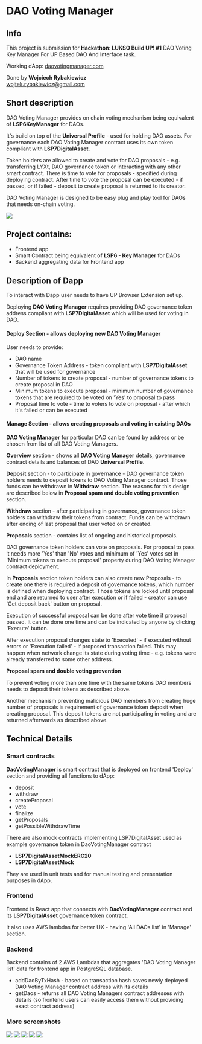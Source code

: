 # DAO Voting Manager

## Info

This project is submission for **Hackathon: LUKSO Build UP! #1** DAO Voting Key Manager For UP Based DAO And Interface
task.

Working dApp:  [daovotingmanager.com](https://www.daovotingmanager.com/)

Done by **Wojciech Rybakiewicz** \
wojtek.rybakiewicz@gmail.com

## Short description

DAO Voting Manager provides on chain voting mechanism being equivalent of **LSP6KeyManager** for DAOs.

It's build on top of the **Universal Profile** - used for holding DAO assets. For governance each DAO Voting Manager
contract uses its own token compliant with **LSP7DigitalAsset**.

Token holders are allowed to create and vote for DAO proposals - e.g. transferring LYXt, DAO governance token or
interacting with any other smart contract. There is time to vote for proposals - specified during deploying contract.
After time to vote the proposal can be executed - if passed, or if failed - deposit to create proposal is returned to
its creator.

DAO Voting Manager is designed to be easy plug and play tool for DAOs that needs on-chain voting.

![](assets/screenshot.png?raw=true)

## Project contains:

- Frontend app
- Smart Contract being equivalent of **LSP6 - Key Manager** for DAOs
- Backend aggregating data for Frontend app

## Description of Dapp

To interact with Dapp user needs to have UP Browser Extension set up.

Deploying **DAO Voting Manager** requires providing DAO governance token address compliant with **LSP7DigitalAsset**
which will be used for voting in DAO.

#### Deploy Section - allows deploying new DAO Voting Manager

User needs to provide:

- DAO name
- Governance Token Address - token compliant with **LSP7DigitalAsset** that will be used for governance
- Number of tokens to create proposal - number of governance tokens to create proposal in DAO
- Minimum tokens to execute proposal - minimum number of governance tokens that are required to be voted on 'Yes' to
  proposal to pass
- Proposal time to vote - time to voters to vote on proposal - after which it's failed or can be executed

#### Manage Section - allows creating proposals and voting in existing DAOs

**DAO Voting Manager** for particular DAO can be found by address or be chosen from list of all DAO Voting Managers.

**Overview** section - shows all **DAO Voting Manager** details, governance contract details and balances of DAO **Universal Profile**.

**Deposit** section - to participate in governance - DAO governance token holders needs to deposit tokens to DAO Voting
Manager contract. Those funds can be withdrawn in **Withdraw** section. The reasons for this design are described below
in **Proposal spam and double voting prevention** section.

**Withdraw** section - after participating in governance, governance token holders can withdraw their tokens from
contract. Funds can be withdrawn after ending of last proposal that user voted on or created.

**Proposals** section - contains list of ongoing and historical proposals.

DAO governance token holders can vote on proposals. For proposal to pass it needs more 'Yes' than 'No' votes and minimum
of 'Yes' votes set in 'Minimum tokens to execute proposal' property during DAO Voting Manager contract deployment.

In **Proposals** section token holders can also create new Proposals - to create one there is required a deposit of
governance tokens, which number is defined when deploying contract. Those tokens are locked until proposal end and are
returned to user after execution or if failed - creator can use 'Get deposit back' button on proposal.

Execution of successful proposal can be done after vote time if proposal passed. It can be done one time and can be
indicated by anyone by clicking 'Execute' button.

After execution proposal changes state to 'Executed' - if executed without errors or 'Execution failed' - if proposed
transaction failed. This may happen when network change its state during voting time - e.g. tokens were already
transferred to some other address.

**Proposal spam and double voting prevention**

To prevent voting more than one time with the same tokens DAO members needs to deposit their tokens as described above.

Another mechanism preventing malicious DAO members from creating huge number of proposals is requirement of governance
token deposit when creating proposal. This deposit tokens are not participating in voting and are returned afterwards as
described above.

## Technical Details

### Smart contracts

**DaoVotingManager** is smart contract that is deployed on frontend 'Deploy' section and providing all functions to
dApp:

- deposit
- withdraw
- createProposal
- vote
- finalize
- getProposals
- getPossibleWithdrawTime

There are also mock contracts implementing LSP7DigitalAsset used as example governance token in DaoVotingManager
contract

- **LSP7DigitalAssetMockERC20**
- **LSP7DigitalAssetMock**

They are used in unit tests and for manual testing and presentation purposes in dApp.

### Frontend

Frontend is React app that connects with **DaoVotingManager** contract and its **LSP7DigitalAsset** governance token
contract.

It also uses AWS lambdas for better UX - having 'All DAOs list' in 'Manage' section.

### Backend

Backend contains of 2 AWS Lambdas that aggregates 'DAO Voting Manager list' data for frontend app in PostgreSQL
database.

- addDaoByTxHash - based on transaction hash saves newly deployed DAO Voting Manager contract address with its details
- getDaos - returns all DAO Voting Managers contract addresses with details (so frontend users can easily access them
  without providing exact contract address)

### More screenshots
![](assets/screen1.png?raw=true)
![](assets/screen2.png?raw=true)
![](assets/screen3.png?raw=true)
![](assets/screen4.png?raw=true)
![](assets/screen5.png?raw=true)
